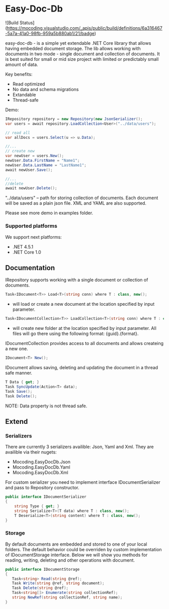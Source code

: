 # Easy-Doc-Db

![Build Status]
(https://mocoding.visualstudio.com/_apis/public/build/definitions/6a316467-5a7a-41a0-98fb-959a5b880ab1/21/badge)

easy-doc-db - is a simple yet extendable .NET Core library that allows having embedded document storage. The lib allows working with documents in two mode - single document and collection of documents. It is best suited for small or mid size project with limited or predictably small amount of data.

Key benefits:
 - Read optimized
 - No data and schema migrations
 - Extandable
 - Thread-safe

Demo:

```cs
IRepository repository = new Repository(new JsonSerializer(); 
var users = await repository.LoadCollection<User>("../data/users");

// read all
var allDocs = users.Select(u => u.Data);

//...
// create new
var newUser = users.New();
newUser.Data.FirstName = "Name1";
newUser.Data.LastName = "LastName1";
await newUser.Save();

//...
//delete
await newUser.Delete();

```

"../data/users" – path for storing collection of documents. 
Each document will be saved as a plain json file. XML and YAML are also supported.

Please see more demo in examples folder.

### Supported platforms

We support next platforms:

- .NET 4.5.1
- .NET Core 1.0

## Documentation

IRepository supports working with a single document or collection of documents.

```cs
Task<IDocument<T>> Load<T>(string conn) where T : class, new();
```
 - will load or create a new document at the location specified by input parameter.

```cs
Task<IDocumentCollection<T>> LoadCollection<T>(string conn) where T : class, new();
```
- will create new folder at the location specified by input parameter. All files will go there using the following format: {guid}.{format}.


IDocumentCollection provides access to all documents and allows createing a new one.

```cs
IDocument<T> New();
```

IDocument allows saving, deleting and updating the document in a thread safe manner.
  
 ```cs
T Data { get; }
Task SyncUpdate(Action<T> data);
Task Save();
Task Delete();
```
NOTE: Data property is not thread safe.

## Extend
 
### Serializers

There are currently 3 serializers availible: Json, Yaml and Xml. They are availible via their nugets:
- Mocoding.EasyDocDb.Json
- Mocoding.EasyDocDb.Yaml
- Mocoding.EasyDocDb.Xml

For custom serializer you need to implement interface IDocumentSerializer and pass to Repository constructor.


```cs
public interface IDocumentSerializer
{
    string Type { get; }
    string Serialize<T>(T data) where T : class, new();
    T Deserialize<T>(string content) where T : class, new();
}
```

### Storage

By default documents are embedded and stored to one of your local folders. The default behavior could be overriden by custom implementation of IDocumentStorage interface.
Below we will show you methods for reading, writing, deleting and other operations with document.

```cs
public interface IDocumentStorage
{
   Task<string> Read(string @ref);
   Task Write(string @ref, string document);
   Task Delete(string @ref);
   Task<string[]> Enumerate(string collectionRef);
   string NewRef(string collectionRef, string name);
}
```

